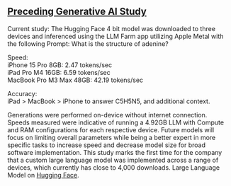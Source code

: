 ## [Preceding Generative AI Study](https://github.com/kevinkawchak/Medical-Quantum-Machine-Learning/tree/main/Code/Generative%20AI%20Live)

Current study: The Hugging Face 4 bit model was downloaded to three devices and inferenced using the LLM Farm app utilizing Apple Metal with the following Prompt: What is the structure of adenine?

Speed: <br>
iPhone 15 Pro 8GB: 2.47 tokens/sec <br>
iPad Pro M4 16GB: 6.59 tokens/sec <br> 
MacBook Pro M3 Max 48GB: 42.19 tokens/sec <br>
 
Accuracy: <br>
iPad > MacBook > iPhone to answer C5H5N5, and additional context. <br>

Generations were performed on-device without internet connection. Speeds measured were indicative of running a 4.92GB LLM with Compute and RAM configurations for each respective device. Future models will focus on limiting overall parameters while being a better expert in more specific tasks to increase speed and decrease model size for broad software implementation. This study marks the first time for the company that a custom large language model was implemented across a range of devices, which currently has close to 4,000 downloads. 
Large Language Model on [Hugging Face](https://huggingface.co/kevinkawchak/gradientai-Llama-3-8B-Instruct-Gradient-1048k-Molecule-q4-k-m-GGUF).
